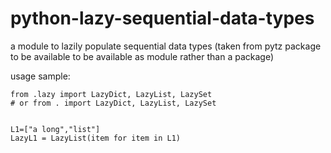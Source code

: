 # python-lazy-sequential-data-types
a module to lazily populate sequential data types (taken from pytz package to be available to be available as module rather than a package)


usage sample:
```
from .lazy import LazyDict, LazyList, LazySet
# or from . import LazyDict, LazyList, LazySet


L1=["a long","list"]
LazyL1 = LazyList(item for item in L1)
```
